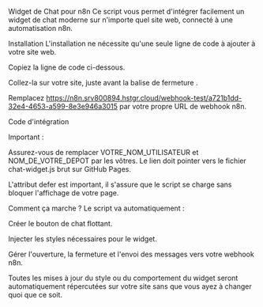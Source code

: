 Widget de Chat pour n8n
Ce script vous permet d'intégrer facilement un widget de chat moderne sur n'importe quel site web, connecté à une automatisation n8n.

Installation
L'installation ne nécessite qu'une seule ligne de code à ajouter à votre site web.

Copiez la ligne de code ci-dessous.

Collez-la sur votre site, juste avant la balise de fermeture </body>.

Remplacez https://n8n.srv800894.hstgr.cloud/webhook-test/a721b1dd-32e4-4653-a599-8e3e946a3015 par votre propre URL de webhook n8n.

Code d'intégration
<script src="https://ProjectView.github.io/Agent-IA---Projectview/chat-widget.js" 
        data-n8n-url="https://n8n.srv800894.hstgr.cloud/webhook-test/a721b1dd-32e4-4653-a599-8e3e946a3015" 
        defer>
</script>

Important :

Assurez-vous de remplacer VOTRE_NOM_UTILISATEUR et NOM_DE_VOTRE_DEPOT par les vôtres. Le lien doit pointer vers le fichier chat-widget.js brut sur GitHub Pages.

L'attribut defer est important, il s'assure que le script se charge sans bloquer l'affichage de votre page.

Comment ça marche ?
Le script va automatiquement :

Créer le bouton de chat flottant.

Injecter les styles nécessaires pour le widget.

Gérer l'ouverture, la fermeture et l'envoi des messages vers votre webhook n8n.

Toutes les mises à jour du style ou du comportement du widget seront automatiquement répercutées sur votre site sans que vous ayez à changer quoi que ce soit.
